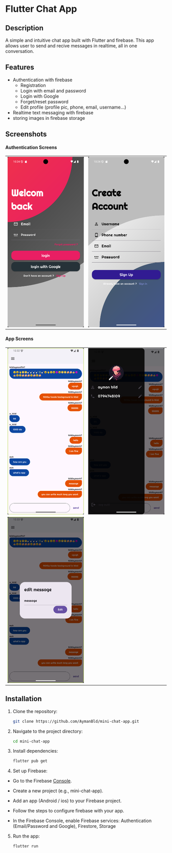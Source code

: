 # Flutter Chat App

## Description
A simple and intuitive chat app built with Flutter and firebase. This app allows user to send and recive messages in realtime, all in one conversation.

## Features
- Authentication with firebase
    - Registration
    - Login with email and password
    - Login with Google
    - Forget/reset password
    - Edit profile (profile pic, phone, email, username...)
- Realtime text messaging with firebase
- storing images in firebase storage

## Screenshots
<table>
<h4>Authentication Screens</h4>
  <tr>
    <td><img src="screenshots/login.png" alt="Login Screen"/></td>
    <td><img src="screenshots/signup.png" alt="Registration Screen"/></td>
  </tr>
</table>
<table>
<h4>App Screens</h4>
  <tr>
    <td><img src="screenshots/conversation.png" alt="conversation Screen"/></td>
    <td><img src="screenshots/profile.png" alt="Profile drawer"/></td>
  </tr>
  <tr>
    <td><img src="screenshots/edit.png" alt="Edit dialogue"/></td>
  </tr>
</table>

## Installation
1. Clone the repository:
   ```bash
   git clone https://github.com/AymanBld/mini-chat-app.git
2. Navigate to the project directory:
   ```bash
   cd mini-chat-app
3. Install dependencies:
   ```bash
   flutter pub get
4. Set up Firebase:

  - Go to the Firebase [Console](https://console.firebase.google.com/).
  
  - Create a new project (e.g., mini-chat-app).
  
  - Add an app (Android / ios) to your Firebase project.
  
  - Follow the steps to configure firebase with your app.
              
  - In the Firebase Console, enable Firebase services: Authentication (Email/Password and Google), Firestore, Storage

5. Run the app: 
   ```bash
   flutter run
